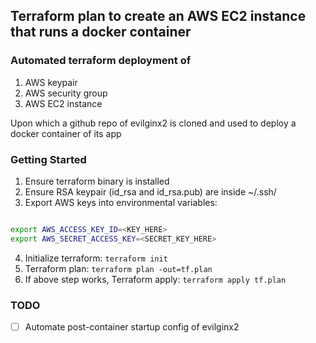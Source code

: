 ## Terraform plan to create an AWS EC2 instance that runs a docker container

### Automated terraform deployment of

1. AWS keypair
2. AWS security group
3. AWS EC2 instance

Upon which a github repo of evilginx2 is cloned and used to deploy a docker container of its app

### Getting Started

1. Ensure terraform binary is installed
2. Ensure RSA keypair (id_rsa and id_rsa.pub) are inside ~/.ssh/
3. Export AWS keys into environmental variables: 

```bash

export AWS_ACCESS_KEY_ID=<KEY_HERE>
export AWS_SECRET_ACCESS_KEY=<SECRET_KEY_HERE>

```

4. Initialize terraform: ``` terraform init ```
5. Terraform plan: ``` terraform plan -out=tf.plan ```
6. If above step works, Terraform apply: ``` terraform apply tf.plan ```

### TODO

- [ ] Automate post-container startup config of evilginx2
